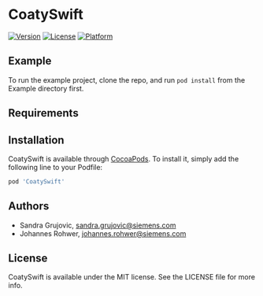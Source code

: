 # CoatySwift

[![Version](https://img.shields.io/cocoapods/v/CoatySwift.svg?style=flat)](https://cocoapods.org/pods/CoatySwift)
[![License](https://img.shields.io/cocoapods/l/CoatySwift.svg?style=flat)](https://cocoapods.org/pods/CoatySwift)
[![Platform](https://img.shields.io/cocoapods/p/CoatySwift.svg?style=flat)](https://cocoapods.org/pods/CoatySwift)

## Example

To run the example project, clone the repo, and run `pod install` from the Example directory first.

## Requirements

## Installation

CoatySwift is available through [CocoaPods](https://cocoapods.org). To install
it, simply add the following line to your Podfile:

```ruby
pod 'CoatySwift'
```

## Authors

- Sandra Grujovic, sandra.grujovic@siemens.com
- Johannes Rohwer, johannes.rohwer@siemens.com

## License

CoatySwift is available under the MIT license. See the LICENSE file for more info.
